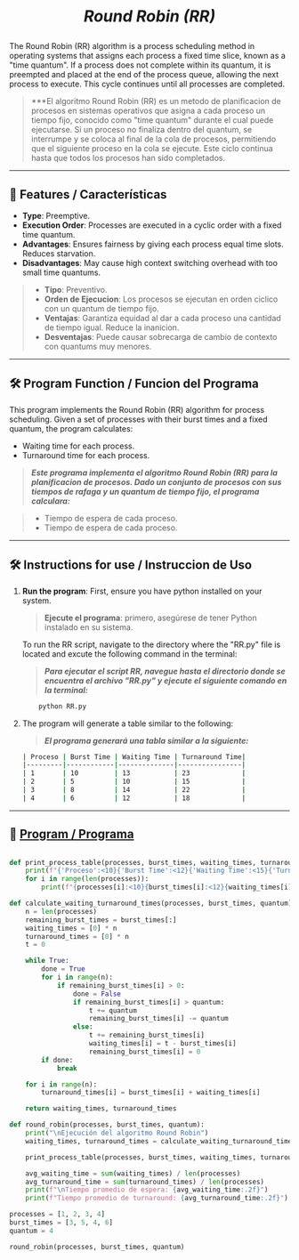 <h1 align="center">

_Round Robin (RR)_

</h1>

The Round Robin (RR) algorithm is a process scheduling method in operating systems that assigns each process a fixed time slice, known as a "time quantum". If a process does not complete within its quantum, it is preempted and placed at the end of the process queue, allowing the next process to execute. This cycle continues until all processes are completed.
>***El algoritmo Round Robin (RR) es un metodo de planificacion de procesos en sistemas operativos que asigna a cada proceso un tiempo fijo, conocido como "time quantum" durante el cual puede ejecutarse. Si un proceso no finaliza dentro del quantum, se interrumpe y se coloca al final de la cola de procesos, permitiendo que el siguiente proceso en la cola se ejecute. Este ciclo continua hasta que todos los procesos han sido completados.

---

## 🌟 Features / Características
- **Type**: Preemptive.
- **Execution Order**: Processes are executed in a cyclic order with a fixed time quantum.
- **Advantages**: Ensures fairness by giving each process equal time slots. Reduces starvation.
- **Disadvantages**: May cause high context switching overhead with too small time quantums.

>- **Tipo**: Preventivo.
>- **Orden de Ejecucion**: Los procesos se ejecutan en orden ciclico con un quantum de tiempo fijo.
>- **Ventajas**: Garantiza equidad al dar a cada proceso una cantidad de tiempo igual. Reduce la inanicion.
>- **Desventajas**: Puede causar sobrecarga de cambio de contexto con quantums muy menores.

---

## 🛠️ Program Function / Funcion del Programa

This program implements the Round Robin (RR) algorithm for process scheduling. Given a set of processes with their burst times and a fixed quantum, the program calculates:

- Waiting time for each process.
- Turnaround time for each process.

>***Este programa implementa el algoritmo Round Robin (RR) para la planificacion de procesos. Dado un conjunto de procesos con sus tiempos de rafaga y un quantum de tiempo fijo, el programa calculara:***

>- Tiempo de espera de cada proceso.
>- Tiempo de espera de cada proceso.

---

## 🛠️ Instructions for use / Instruccion de Uso

1. **Run the program**: First, ensure you have python installed on your system.
    >**Ejecute el programa**: primero, asegúrese de tener Python instalado en su sistema.    
    
    To run the RR script, navigate to the directory where the "RR.py" file is located and excute the following command in the terminal:
    >***Para ejecutar el script RR, navegue hasta el directorio donde se encuentra el archivo "RR.py" y ejecute el siguiente comando en la terminal:***

    ```bash
        python RR.py
    ```
2. The program will generate a table similar to the following:
    >***El programa generará una tabla similar a la siguiente:***

    ```bash
    | Proceso | Burst Time | Waiting Time | Turnaround Time|
    |---------|------------|--------------|----------------|
    | 1       | 10         | 13           | 23             |
    | 2       | 5          | 10           | 15             |
    | 3       | 8          | 14           | 22             |
    | 4       | 6          | 12           | 18             |
    ```

---

## 🧩 [Program / Programa](/RR/RR.py)

```python

def print_process_table(processes, burst_times, waiting_times, turnaround_times):
    print(f"{'Proceso':<10}{'Burst Time':<12}{'Waiting Time':<15}{'Turnaround Time':<20}")
    for i in range(len(processes)):
        print(f"{processes[i]:<10}{burst_times[i]:<12}{waiting_times[i]:<15}{turnaround_times[i]:<20}")

def calculate_waiting_turnaround_times(processes, burst_times, quantum):
    n = len(processes)
    remaining_burst_times = burst_times[:] 
    waiting_times = [0] * n
    turnaround_times = [0] * n
    t = 0  

    while True:
        done = True
        for i in range(n):
            if remaining_burst_times[i] > 0:  
                done = False
                if remaining_burst_times[i] > quantum: 
                    t += quantum
                    remaining_burst_times[i] -= quantum
                else:
                    t += remaining_burst_times[i]
                    waiting_times[i] = t - burst_times[i]
                    remaining_burst_times[i] = 0
        if done:
            break

    for i in range(n):
        turnaround_times[i] = burst_times[i] + waiting_times[i]

    return waiting_times, turnaround_times

def round_robin(processes, burst_times, quantum):
    print("\nEjecución del algoritmo Round Robin")
    waiting_times, turnaround_times = calculate_waiting_turnaround_times(processes, burst_times, quantum)

    print_process_table(processes, burst_times, waiting_times, turnaround_times)

    avg_waiting_time = sum(waiting_times) / len(processes)
    avg_turnaround_time = sum(turnaround_times) / len(processes)
    print(f"\nTiempo promedio de espera: {avg_waiting_time:.2f}")
    print(f"Tiempo promedio de turnaround: {avg_turnaround_time:.2f}")

processes = [1, 2, 3, 4]  
burst_times = [3, 5, 4, 6]  
quantum = 4  

round_robin(processes, burst_times, quantum)
```
